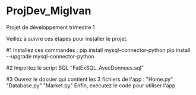# ProjDev_MigIvan
Projet de développement trimestre 1

Veillez à suivre ces étapes pour installer le projet.

#1
Installez ces commandes :
pip install mysql-connector-python
pip install --upgrade mysql-connector-python

#2
Importez le script SQL "FatExSQL_AvecDonnees.sql"

#3 
Ouvrez le dossier qui contient les 3 fichiers de l'app : "Home.py" "Database.py" "Market.py"
Enfin, exécutez le code pour utiliser l'app
